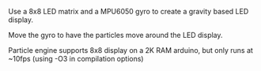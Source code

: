 Use a 8x8 LED matrix and a MPU6050 gyro to create a gravity based LED display.

Move the gyro to have the particles move around the LED display.

Particle engine supports 8x8 display on a 2K RAM arduino, but only runs at ~10fps (using -O3 in compilation options)

